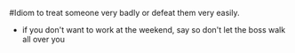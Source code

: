 #Idiom
to treat someone very badly or defeat them very easily.  

- if you don't want to work at the weekend, say so don't let the boss walk all over you